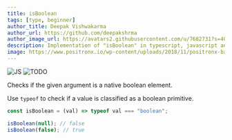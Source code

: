 ```yaml
---
title: isBoolean
tags: [type, beginner]
author_title: Deepak Vishwakarma
author_url: https://github.com/deepakshrma
author_image_url: https://avatars2.githubusercontent.com/u/7682731?s=400
description: Implementation of "isBoolean" in typescript, javascript and deno.
image: https://www.positronx.io/wp-content/uploads/2018/11/positronx-banner-1152-1.jpg
---
```


![JS](https://img.shields.io/badge/supports-javascript-yellow.svg?style=flat-square)
![TODO](https://img.shields.io/badge///TODO-blue.svg?style=flat-square)

Checks if the given argument is a native boolean element.

Use `typeof` to check if a value is classified as a boolean primitive.

```js
const isBoolean = (val) => typeof val === "boolean";
```

```js
isBoolean(null); // false
isBoolean(false); // true
```
